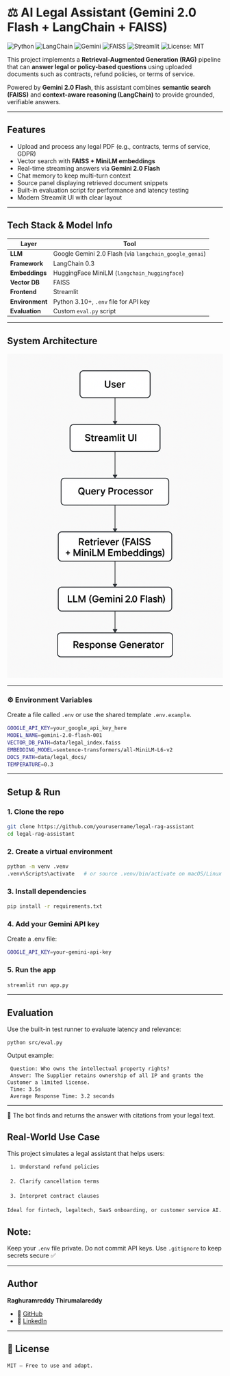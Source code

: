 # ⚖️ AI Legal Assistant (Gemini 2.0 Flash + LangChain + FAISS)
![Python](https://img.shields.io/badge/Python-3.10+-blue)
![LangChain](https://img.shields.io/badge/LangChain-Framework-brightgreen)
![Gemini](https://img.shields.io/badge/Gemini-2.0--Flash-orange)
![FAISS](https://img.shields.io/badge/Vector%20DB-FAISS-blueviolet)
![Streamlit](https://img.shields.io/badge/UI-Streamlit-red)
![License: MIT](https://img.shields.io/badge/License-MIT-yellow)


This project implements a **Retrieval-Augmented Generation (RAG)** pipeline that can **answer legal or policy-based questions** using uploaded documents such as contracts, refund policies, or terms of service.

Powered by **Gemini 2.0 Flash**, this assistant combines **semantic search (FAISS)** and **context-aware reasoning (LangChain)** to provide grounded, verifiable answers.

---

##  Features
- Upload and process any legal PDF (e.g., contracts, terms of service, GDPR)
- Vector search with **FAISS + MiniLM embeddings**
- Real-time streaming answers via **Gemini 2.0 Flash**
- Chat memory to keep multi-turn context
- Source panel displaying retrieved document snippets
- Built-in evaluation script for performance and latency testing
- Modern Streamlit UI with clear layout  

---

##  Tech Stack & Model Info

| Layer | Tool |
|-------|------|
| **LLM** | Google Gemini 2.0 Flash (via `langchain_google_genai`) |
| **Framework** | LangChain 0.3 |
| **Embeddings** | HuggingFace MiniLM (`langchain_huggingface`) |
| **Vector DB** | FAISS |
| **Frontend** | Streamlit |
| **Environment** | Python 3.10+, `.env` file for API key |
| **Evaluation** | Custom `eval.py` script |

---

##  System Architecture
![Architecture](assets/architecture.png)

---

### ⚙️ Environment Variables

Create a file called `.env` or use the shared template `.env.example`.

```bash
GOOGLE_API_KEY=your_google_api_key_here
MODEL_NAME=gemini-2.0-flash-001
VECTOR_DB_PATH=data/legal_index.faiss
EMBEDDING_MODEL=sentence-transformers/all-MiniLM-L6-v2
DOCS_PATH=data/legal_docs/
TEMPERATURE=0.3
```

---

##  Setup & Run

### 1. Clone the repo

```bash
git clone https://github.com/yourusername/legal-rag-assistant
cd legal-rag-assistant
```

### 2. Create a virtual environment

```bash
python -m venv .venv
.venv\Scripts\activate   # or source .venv/bin/activate on macOS/Linux
```

### 3. Install dependencies
```bash
pip install -r requirements.txt
```
### 4. Add your Gemini API key
Create a .env file:
```bash
GOOGLE_API_KEY=your-gemini-api-key
```
### 5. Run the app
```bash
streamlit run app.py
```

---

## Evaluation
Use the built-in test runner to evaluate latency and relevance:
```
python src/eval.py
```
Output example:
```
 Question: Who owns the intellectual property rights?
 Answer: The Supplier retains ownership of all IP and grants the Customer a limited license.
 Time: 3.5s
 Average Response Time: 3.2 seconds
 ```
 
---


🔁 The bot finds and returns the answer with citations from your legal text.

## Real-World Use Case
This project simulates a legal assistant that helps users:
```bash
 1. Understand refund policies

 2. Clarify cancellation terms

 3. Interpret contract clauses

Ideal for fintech, legaltech, SaaS onboarding, or customer service AI.
```
## Note:

Keep your `.env` file private. Do not commit API keys. Use `.gitignore` to keep secrets secure ✅

---

##  Author

**Raghuramreddy Thirumalareddy**

- 🔗 [GitHub](https://github.com/RaghuramReddy9)
- 💼 [LinkedIn](https://www.linkedin.com/in/raghuramreddy-ai)

---

## 📎 License
```bash
MIT — Free to use and adapt.
```




